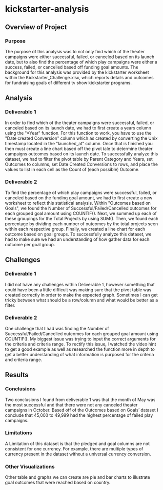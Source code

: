 # kickstarter-analysis


##  Overview of Project
### Purpose
The purpose of this analysis was to not only find which of the theater campaigns were either successful, failed, or canceled based on its launch date, but to also find the percentage of which play campaigns were either a success, failed, or cancelled based off funding goal amounts. The background for this analysis was provided by the kickstarter worksheet within the Kickstarter_Challenge.xlsx, which reports details and outcomes for fundraising goals of different tv show kickstarter programs.

## Analysis
### Deliverable 1
In order to find which of the theater campaigns were successful, failed, or canceled based on its launch date, we had to first create a years column using the "=Year" function. For this function to work, you have to use the "Date created Conversion" column which as created by converting the Unix timestamp located in the "launched_at" column. Once that is finished you then must create a line chart based off the pivot tale to determine theater campaigns outcomes based on its launch date. To successfully analyze this dataset, we had to filter the pivot table by Parent Category and Years, set Outcomes to columns, set Date Created Conversions to rows, and place the values to list in each cell as the Count of (each possible) Outcome.

### Deliverable 2
To find the percentage of which play campaigns were successful, failed, or canceled based on the funding goal amount, we had to first create a new worksheet to reflect this statistical analysis. Within "Outcomes based on Goals", we found the Number of Successful/Failed/Cancelled outcomes for each grouped goal amount using COUNTIF(). Next, we summed up each of these groupings for the Total Projects by using SUM(). Then, we found each percentage by dividing each number of outcomes by the total projects seen within each respective group. Finally, we created a line chart for each outcome based on goal groups. To successfully analyze this dataset, we had to make sure we had an understanding of how gather data for each outcome per goal group.

## Challenges
### Deliverable 1
I did not have any challenges within Deliverable 1, however something that could have been a little difficult was making sure that the pivot table was created correctly in order to make the expected graph. Sometimes I can get tricky between what should be a row/column and what would be better as a filter.

### Deliverable 2
One challenge that I had was finding the Number of Successful/Failed/Cancelled outcomes for each grouped goal amount using COUNTIF(). My biggest issue was trying to input the correct arguments for the criteria and criteria range. To rectify this issue, I watched the video hint to get a good example as well as researched the function more in depth to get a better understanding of what information is purposed for the criteria and criteria range.

## Results
### Conclusions
Two conclusions I found from deliverable 1 was that the month of May was the most successful and that there were not any canceled theater campaigns in October. Based off of the Outcomes based on Goals’ dataset I conclude that 45,000 to 49,999 had the highest percentage of failed play campaigns. 
### Limitations
A Limitation of this dataset is that the pledged and goal columns are not consistent for one currency. For example, there are multiple types of currency present in the dataset without a universal currency conversion. 
### Other Visualizations
Other table and graphs we can create are pie and bar charts to illustrate goal outcomes that were reached based on country.
